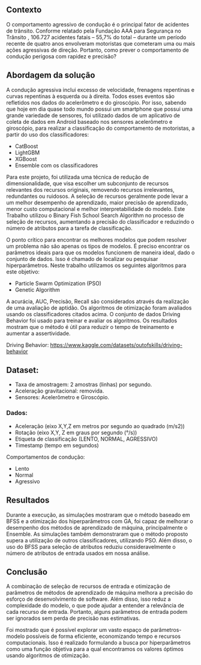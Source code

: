 ## Contexto

O comportamento agressivo de condução é o principal fator de acidentes de trânsito. Conforme relatado pela Fundação AAA para Segurança no Trânsito , 106.727 acidentes fatais – 55,7% do total – durante um período recente de quatro anos envolveram motoristas que cometeram uma ou mais ações agressivas de direção. Portanto, como prever o comportamento de condução perigosa com rapidez e precisão?

## Abordagem da solução

A condução agressiva inclui excesso de velocidade, frenagens repentinas e curvas repentinas à esquerda ou à direita. Todos esses eventos são refletidos nos dados do acelerômetro e do giroscópio. Por isso, sabendo que hoje em dia quase todo mundo possui um smartphone que possui uma grande variedade de sensores, foi utilizado dados de um aplicativo de coleta de dados em Android baseado nos sensores acelerômetro e giroscópio, para realizar a classificação do comportamento de motoristas, a partir do uso dos classificadores:
    
   * CatBoost
   * LightGBM
   * XGBoost
   * Ensemble com os classificadores 

Para este projeto, foi utilizada uma técnica de redução de dimensionalidade, que visa escolher um subconjunto de recursos relevantes dos recursos originais, removendo recursos irrelevantes, redundantes ou ruidosos. A seleção de recursos geralmente pode levar a um melhor desempenho de aprendizado, maior precisão de aprendizado, menor custo computacional e melhor interpretabilidade do modelo. Este Trabalho utilizou o Binary Fish School Search Algorithm no processo de seleção de recursos, aumentando a precisão do classificador e reduzindo o número de atributos para a tarefa de classificação.

O ponto crítico para encontrar os melhores modelos que podem resolver um problema não são apenas os tipos de modelos. É preciso encontrar os parâmetros ideais para que os modelos funcionem de maneira ideal, dado o conjunto de dados. Isso é chamado de localizar ou pesquisar hiperparâmetros. Neste trabalho utilizamos os seguintes algoritmos para este objetivo:
    

   * Particle Swarm Optimization (PSO)
   * Genetic Algorithm

A acurácia, AUC, Precisão, Recall são considerados através da realização de uma avaliação de aptidão. Os algoritmos de otimização foram avaliados usando os classificadores citados acima. O conjunto de dados Driving Behavior foi usado para treinar e avaliar os algoritmos. Os resultados mostram que o método é útil para reduzir o tempo de treinamento e aumentar a assertividade.

Driving Behavior: https://www.kaggle.com/datasets/outofskills/driving-behavior

## Dataset:
* Taxa de amostragem: 2 amostras (linhas) por segundo.
* Aceleração gravitacional: removida.
* Sensores: Acelerômetro e Giroscópio.

### Dados:

* Aceleração (eixo X,Y,Z em metros por segundo ao quadrado (m/s2))
* Rotação (eixo X,Y, Z em graus por segundo (°/s))
* Etiqueta de classificação (LENTO, NORMAL, AGRESSIVO)
* Timestamp (tempo em segundos)

Comportamentos de condução:

* Lento
* Normal
* Agressivo


## Resultados
Durante a execução, as simulações mostraram que o método baseado em BFSS e a otimização dos hiperparâmetros com GA, foi capaz de melhorar o desempenho dos métodos de aprendizado de máquina, principalmente o Ensemble. As simulações também demonstraram que o método proposto supera a utilização de outros classificadores, utilizando PSO. Além disso, o uso do BFSS para seleção de atributos reduziu consideravelmente o número de atributos de entrada usados ​​em nossa análise.

## Conclusão
A combinação de seleção de recursos de entrada e otimização de parâmetros de métodos de aprendizado de máquina melhora a precisão do esforço de desenvolvimento de software. Além disso, isso reduz a complexidade do modelo, o que pode ajudar a entender a relevância de cada recurso de entrada. Portanto, alguns parâmetros de entrada podem ser ignorados sem perda de precisão nas estimativas. 

Foi mostrado que é possível explorar um vasto espaço de parâmetros-modelo possíveis de forma eficiente, economizando tempo e recursos computacionais. Isso é realizado formulando a busca por hiperparâmetros como uma função objetiva para a qual encontramos os valores óptimos usando algoritmos de otimização.
